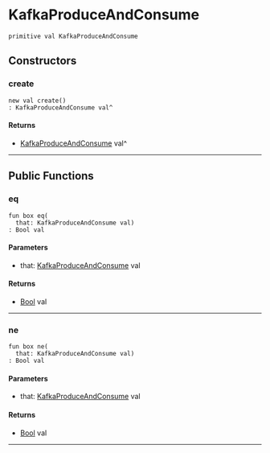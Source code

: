 # KafkaProduceAndConsume

```pony
primitive val KafkaProduceAndConsume
```

## Constructors

### create

```pony
new val create()
: KafkaProduceAndConsume val^
```

#### Returns

* [KafkaProduceAndConsume](pony-kafka-KafkaProduceAndConsume) val^

---

## Public Functions

### eq

```pony
fun box eq(
  that: KafkaProduceAndConsume val)
: Bool val
```
#### Parameters

*   that: [KafkaProduceAndConsume](pony-kafka-KafkaProduceAndConsume) val

#### Returns

* [Bool](builtin-Bool) val

---

### ne

```pony
fun box ne(
  that: KafkaProduceAndConsume val)
: Bool val
```
#### Parameters

*   that: [KafkaProduceAndConsume](pony-kafka-KafkaProduceAndConsume) val

#### Returns

* [Bool](builtin-Bool) val

---

